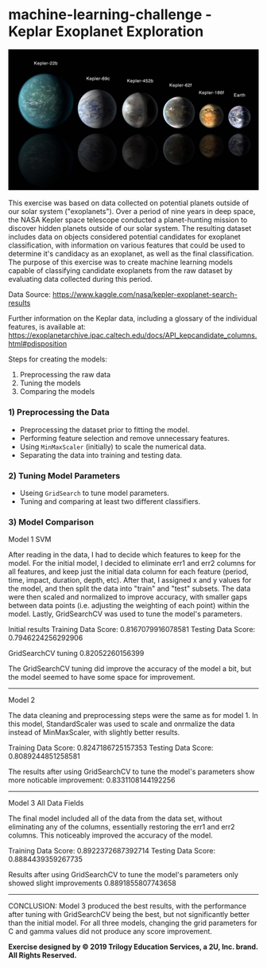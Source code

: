 # machine-learning-challenge - Keplar Exoplanet Exploration

![exoplanets.jpg](Images/exoplanets.jpg)

This exercise was based on data collected on potential planets outside of our solar system ("exoplanets").  Over a period of nine years in deep space, the NASA Kepler space telescope conducted a planet-hunting mission to discover hidden planets outside of our solar system. The resulting dataset includes data on objects considered potential candidates for exoplanet classification, with information on various features that could be used to determine it's candidacy as an exoplanet, as well as the final classification. The purpose of this exercise was to create machine learning models capable of classifying candidate exoplanets from the raw dataset by evaluating data collected during this period. 

Data Source: https://www.kaggle.com/nasa/kepler-exoplanet-search-results

Further information on the Keplar data, including a glossary of the individual features, is available at: https://exoplanetarchive.ipac.caltech.edu/docs/API_kepcandidate_columns.html#pdisposition

Steps for creating the models:
1. Preprocessing the raw data
2. Tuning the models 
3. Comparing the models

### 1) Preprocessing the Data
* Preprocessing the dataset prior to fitting the model.
* Performing feature selection and remove unnecessary features.
* Using `MinMaxScaler` (initially) to scale the numerical data.
* Separating the data into training and testing data.

### 2) Tuning Model Parameters
* Useing `GridSearch` to tune model parameters.
* Tuning and comparing at least two different classifiers.

### 3) Model Comparison

Model 1 SVM

After reading in the data, I had to decide which features to keep for the model.  For the initial model, I decided to eliminate err1 and err2 columns for all features, and keep just the initial data column for each feature (period, time, impact, duration, depth, etc). After that, I assigned x and y values for the model, and then split the data into "train" and "test" subsets.  The data were then scaled and normalized to improve accuracy, with smaller gaps between data points (i.e. adjusting the weighting of each point) within the model. Lastly, GridSearchCV was used to tune the model's parameters.

Initial results
Training Data Score: 0.8167079916078581
Testing Data Score: 0.7946224256292906

GridSearchCV tuning
0.82052260156399

The GridSearchCV tuning did improve the accuracy of the model a bit, but the model seemed to have some space for improvement. 

-----------------------------------------------
Model 2 

The data cleaning and preprocessing steps were the same as for model 1.  In this model, StandardScaler was used to scale and onrmalize the data instead of MinMaxScaler, with slightly better results.

Training Data Score: 0.8247186725157353
Testing Data Score: 0.8089244851258581

The results after using GridSearchCV to tune the model's parameters show more noticable improvement:
0.8331108144192256

-------------------------------------------------
Model 3 All Data Fields

The final model included all of the data from the data set, without eliminating any of the columns, essentially restoring the err1 and err2 columns.  This noticeably improved the accuracy of the model.

Training Data Score: 0.8922372687392714
Testing Data Score: 0.8884439359267735

Results after using GridSearchCV to tune the model's parameters only showed slight improvements
0.8891855807743658

-------------------------------------------------
CONCLUSION:
Model 3 produced the best results, with the performance after tuning with GridSearchCV being the best, but not significantly better than the initial model.  For all three models, changing the grid parameters for C and gamma values did not produce any score improvement.


**Exercise designed by © 2019 Trilogy Education Services, a 2U, Inc. brand. All Rights Reserved.**
